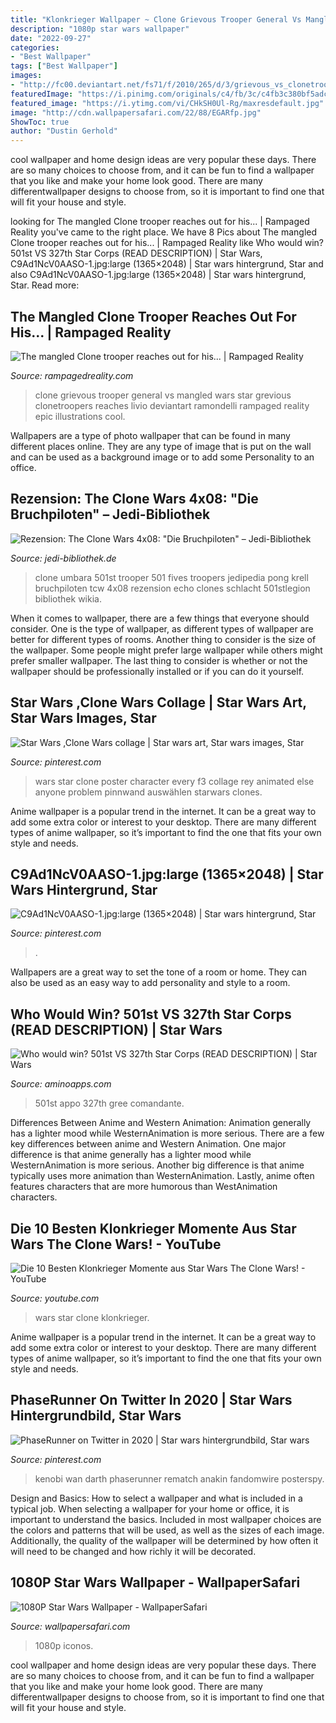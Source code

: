 ```yaml
---
title: "Klonkrieger Wallpaper ~ Clone Grievous Trooper General Vs Mangled Wars Star Grevious Clonetroopers Reaches Livio Deviantart Ramondelli Rampaged Reality Epic Illustrations Cool"
description: "1080p star wars wallpaper"
date: "2022-09-27"
categories:
- "Best Wallpaper"
tags: ["Best Wallpaper"]
images:
- "http://fc00.deviantart.net/fs71/f/2010/265/d/3/grievous_vs_clonetroopers_by_livio27-d2za6um.jpg"
featuredImage: "https://i.pinimg.com/originals/c4/fb/3c/c4fb3c380bf5adc3c0401af6f0a7a7a9.jpg"
featured_image: "https://i.ytimg.com/vi/CHkSH0Ul-Rg/maxresdefault.jpg"
image: "http://cdn.wallpapersafari.com/22/88/EGARfp.jpg"
ShowToc: true
author: "Dustin Gerhold"
---
```



cool wallpaper and home design ideas are very popular these days. There are so many choices to choose from, and it can be fun to find a wallpaper that you like and make your home look good. There are many differentwallpaper designs to choose from, so it is important to find one that will fit your house and style.

	

		
looking for The mangled Clone trooper reaches out for his... | Rampaged Reality you've came to the right place. We have 8 Pics about The mangled Clone trooper reaches out for his... | Rampaged Reality like Who would win? 501st VS 327th Star Corps (READ DESCRIPTION) | Star Wars, C9Ad1NcV0AASO-1.jpg:large (1365×2048) | Star wars hintergrund, Star and also C9Ad1NcV0AASO-1.jpg:large (1365×2048) | Star wars hintergrund, Star. Read more:
		
    
## The Mangled Clone Trooper Reaches Out For His... | Rampaged Reality

<img loading=lazy src="http://fc00.deviantart.net/fs71/f/2010/265/d/3/grievous_vs_clonetroopers_by_livio27-d2za6um.jpg" onerror="this.onerror=null;this.src='https://tse3.mm.bing.net/th?id=OIP.0HYFjiZR5jYKjvzuukE95AHaEy&amp;pid=15.1';" alt="The mangled Clone trooper reaches out for his... | Rampaged Reality">

_Source: rampagedreality.com_

>clone grievous trooper general vs mangled wars star grevious clonetroopers reaches livio deviantart ramondelli rampaged reality epic illustrations cool. 

	



Wallpapers are a type of photo wallpaper that can be found in many different places online. They are any type of image that is put on the wall and can be used as a background image or to add some Personality to an office.

    
## Rezension: The Clone Wars 4x08: &quot;Die Bruchpiloten&quot; – Jedi-Bibliothek

<img loading=lazy src="https://jedi-bibliothek.de/blog/wp-content/uploads/2019/06/TCW-4x08-Die-Bruchpiloten.jpg" onerror="this.onerror=null;this.src='https://tse4.mm.bing.net/th?id=OIP.F2IDAHImz92po9VDa9S-MQHaD6&amp;pid=15.1';" alt="Rezension: The Clone Wars 4x08: &quot;Die Bruchpiloten&quot; – Jedi-Bibliothek">

_Source: jedi-bibliothek.de_

>clone umbara 501st trooper 501 fives troopers jedipedia pong krell bruchpiloten tcw 4x08 rezension echo clones schlacht 501stlegion bibliothek wikia. 

	

When it comes to wallpaper, there are a few things that everyone should consider. One is the type of wallpaper, as different types of wallpaper are better for different types of rooms. Another thing to consider is the size of the wallpaper. Some people might prefer large wallpaper while others might prefer smaller wallpaper. The last thing to consider is whether or not the wallpaper should be professionally installed or if you can do it yourself.

    
## Star Wars ,Clone Wars Collage | Star Wars Art, Star Wars Images, Star

<img loading=lazy src="https://i.pinimg.com/originals/37/f3/90/37f390e253615ad6049edb04e58eebe1.jpg" onerror="this.onerror=null;this.src='https://tse4.mm.bing.net/th?id=OIP.qxxEukgD3D5oiOISTMyYyAHaH4&amp;pid=15.1';" alt="Star Wars ,Clone Wars collage | Star wars art, Star wars images, Star">

_Source: pinterest.com_

>wars star clone poster character every f3 collage rey animated else anyone problem pinnwand auswählen starwars clones. 

	

Anime wallpaper is a popular trend in the internet. It can be a great way to add some extra color or interest to your desktop. There are many different types of anime wallpaper, so it’s important to find the one that fits your own style and needs.

    
## C9Ad1NcV0AASO-1.jpg:large (1365×2048) | Star Wars Hintergrund, Star

<img loading=lazy src="https://i.pinimg.com/originals/c4/fb/3c/c4fb3c380bf5adc3c0401af6f0a7a7a9.jpg" onerror="this.onerror=null;this.src='https://tse3.mm.bing.net/th?id=OIP.FwdQO8xgceYsRf4uWGfrfgHaLH&amp;pid=15.1';" alt="C9Ad1NcV0AASO-1.jpg:large (1365×2048) | Star wars hintergrund, Star">

_Source: pinterest.com_

>. 

	

Wallpapers are a great way to set the tone of a room or home. They can also be used as an easy way to add personality and style to a room.

    
## Who Would Win? 501st VS 327th Star Corps (READ DESCRIPTION) | Star Wars

<img loading=lazy src="https://pa1.narvii.com/6326/ddbe859a6a0405386e443e2e7da612b134c8192c_hq.gif" onerror="this.onerror=null;this.src='https://tse2.mm.bing.net/th?id=OIP.q2JxZrn34eo0S5z9jpdWPAHaDG&amp;pid=15.1';" alt="Who would win? 501st VS 327th Star Corps (READ DESCRIPTION) | Star Wars">

_Source: aminoapps.com_

>501st appo 327th gree comandante. 

	

Differences Between Anime and Western Animation: Animation generally has a lighter mood while WesternAnimation is more serious.
There are a few key differences between anime and Western Animation. One major difference is that anime generally has a lighter mood while WesternAnimation is more serious. Another big difference is that anime typically uses more animation than WesternAnimation. Lastly, anime often features characters that are more humorous than WestAnimation characters.

    
## Die 10 Besten Klonkrieger Momente Aus Star Wars The Clone Wars! - YouTube

<img loading=lazy src="https://i.ytimg.com/vi/CHkSH0Ul-Rg/maxresdefault.jpg" onerror="this.onerror=null;this.src='https://tse3.mm.bing.net/th?id=OIP.5ppVxNadi4E-oS5qmlw-_AHaEK&amp;pid=15.1';" alt="Die 10 Besten Klonkrieger Momente aus Star Wars The Clone Wars! - YouTube">

_Source: youtube.com_

>wars star clone klonkrieger. 

	

Anime wallpaper is a popular trend in the internet. It can be a great way to add some extra color or interest to your desktop. There are many different types of anime wallpaper, so it’s important to find the one that fits your own style and needs.

    
## PhaseRunner On Twitter In 2020 | Star Wars Hintergrundbild, Star Wars

<img loading=lazy src="https://i.pinimg.com/originals/f9/5c/37/f95c37960a86c6c55c2acf190dd82545.jpg" onerror="this.onerror=null;this.src='https://tse2.mm.bing.net/th?id=OIP.UaT2ZY5PWjpsWhiLcBSakQHaD4&amp;pid=15.1';" alt="PhaseRunner on Twitter in 2020 | Star wars hintergrundbild, Star wars">

_Source: pinterest.com_

>kenobi wan darth phaserunner rematch anakin fandomwire posterspy. 

	

Design and Basics: How to select a wallpaper and what is included in a typical job.
When selecting a wallpaper for your home or office, it is important to understand the basics. Included in most wallpaper choices are the colors and patterns that will be used, as well as the sizes of each image. Additionally, the quality of the wallpaper will be determined by how often it will need to be changed and how richly it will be decorated.

    
## 1080P Star Wars Wallpaper - WallpaperSafari

<img loading=lazy src="http://cdn.wallpapersafari.com/22/88/EGARfp.jpg" onerror="this.onerror=null;this.src='https://tse4.mm.bing.net/th?id=OIP.HvVImjuQOxaMVJW3uWFg_wHaEo&amp;pid=15.1';" alt="1080P Star Wars Wallpaper - WallpaperSafari">

_Source: wallpapersafari.com_

>1080p iconos. 

	

cool wallpaper and home design ideas are very popular these days. There are so many choices to choose from, and it can be fun to find a wallpaper that you like and make your home look good. There are many differentwallpaper designs to choose from, so it is important to find one that will fit your house and style.

